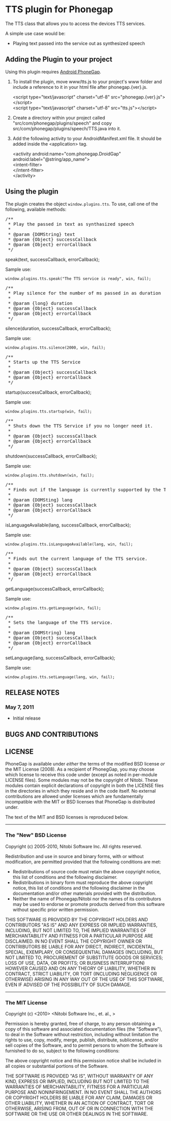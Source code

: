 # TTS plugin for Phonegap #

The TTS class that allows you to access the devices TTS services.

A simple use case would be:

- Playing text passed into the service out as synthesized speech

## Adding the Plugin to your project ##

Using this plugin requires [Android PhoneGap](http://github.com/phonegap/phonegap-android).

1. To install the plugin, move www/tts.js to your project's www folder and include a reference to it in your html file after phonegap.{ver}.js.

    &lt;script type="text/javascript" charset="utf-8" src="phonegap.{ver}.js"&gt;&lt;/script&gt;<br/>
    &lt;script type="text/javascript" charset="utf-8" src="tts.js"&gt;&lt;/script&gt;

2. Create a directory within your project called "src/com/phonegap/plugins/speech" and copy src/com/phonegap/plugins/speech/TTS.java into it.

3. Add the following activity to your AndroidManifest.xml file.  It should be added inside the &lt;application&gt; tag.

    &lt;activity android:name="com.phonegap.DroidGap" android:label="@string/app_name"&gt;<br/>
      &lt;intent-filter&gt;<br/>
      &lt;/intent-filter&gt;<br/>
    &lt;/activity&gt;

## Using the plugin ##

The plugin creates the object `window.plugins.tts`.  To use, call one of the following, available methods:

<pre>
/**
 * Play the passed in text as synthasized speech
 * 
 * @param {DOMString} text
 * @param {Object} successCallback
 * @param {Object} errorCallback
 */
</pre>
speak(text, successCallback, errorCallback);

Sample use:

    window.plugins.tts.speak("The TTS service is ready", win, fail);

<pre>
/** 
 * Play silence for the number of ms passed in as duration
 * 
 * @param {long} duration
 * @param {Object} successCallback
 * @param {Object} errorCallback
 */
</pre>
silence(duration, successCallback, errorCallback);

Sample use:

    window.plugins.tts.silence(2000, win, fail);

<pre>
/**
 * Starts up the TTS Service
 * 
 * @param {Object} successCallback
 * @param {Object} errorCallback
 */
</pre>
startup(successCallback, errorCallback);

Sample use:

    window.plugins.tts.startup(win, fail);

<pre>
/**
 * Shuts down the TTS Service if you no longer need it.
 * 
 * @param {Object} successCallback
 * @param {Object} errorCallback
 */
</pre>
shutdown(successCallback, errorCallback);

Sample use:

    window.plugins.tts.shutdown(win, fail);

<pre>
/**
 * Finds out if the language is currently supported by the TTS service.
 * 
 * @param {DOMSting} lang
 * @param {Object} successCallback
 * @param {Object} errorCallback
 */
</pre>
isLanguageAvailable(lang, successCallback, errorCallback);

Sample use:

    window.plugins.tts.isLanguageAvailable(lang, win, fail);

<pre>
/**
 * Finds out the current language of the TTS service.
 * 
 * @param {Object} successCallback
 * @param {Object} errorCallback
 */
</pre>
getLanguage(successCallback, errorCallback);

Sample use:

    window.plugins.tts.getLanguage(win, fail);

<pre>
/**
 * Sets the language of the TTS service.
 * 
 * @param {DOMString} lang
 * @param {Object} successCallback
 * @param {Object} errorCallback
 */
</pre>
setLanguage(lang, successCallback, errorCallback);

Sample use:

    window.plugins.tts.setLanguage(lang, win, fail);

## RELEASE NOTES ##

### May 7, 2011 ###

* Initial release

## BUGS AND CONTRIBUTIONS ##


## LICENSE ##

PhoneGap is available under *either* the terms of the modified BSD license *or* the
MIT License (2008). As a recipient of PhonegGap, you may choose which
license to receive this code under (except as noted in per-module LICENSE
files). Some modules may not be the copyright of Nitobi.   These
modules contain explicit declarations of copyright in both the LICENSE files in
the directories in which they reside and in the code itself. No external
contributions are allowed under licenses which are fundamentally incompatible
with the MIT or BSD licenses that PhoneGap is distributed under.

The text of the MIT and BSD licenses is reproduced below. 

---

### The "New" BSD License

Copyright (c) 2005-2010, Nitobi Software Inc.
All rights reserved.

Redistribution and use in source and binary forms, with or without
modification, are permitted provided that the following conditions are met:

  * Redistributions of source code must retain the above copyright notice, this
    list of conditions and the following disclaimer.
  * Redistributions in binary form must reproduce the above copyright notice,
    this list of conditions and the following disclaimer in the documentation
    and/or other materials provided with the distribution.
  * Neither the name of Phonegap/Nitobi nor the names of its contributors
    may be used to endorse or promote products derived from this software
    without specific prior written permission.

THIS SOFTWARE IS PROVIDED BY THE COPYRIGHT HOLDERS AND CONTRIBUTORS "AS IS" AND
ANY EXPRESS OR IMPLIED WARRANTIES, INCLUDING, BUT NOT LIMITED TO, THE IMPLIED
WARRANTIES OF MERCHANTABILITY AND FITNESS FOR A PARTICULAR PURPOSE ARE
DISCLAIMED.  IN NO EVENT SHALL THE COPYRIGHT OWNER OR CONTRIBUTORS BE LIABLE
FOR ANY DIRECT, INDIRECT, INCIDENTAL, SPECIAL, EXEMPLARY, OR CONSEQUENTIAL
DAMAGES (INCLUDING, BUT NOT LIMITED TO, PROCUREMENT OF SUBSTITUTE GOODS OR
SERVICES; LOSS OF USE, DATA, OR PROFITS; OR BUSINESS INTERRUPTION) HOWEVER
CAUSED AND ON ANY THEORY OF LIABILITY, WHETHER IN CONTRACT, STRICT LIABILITY,
OR TORT (INCLUDING NEGLIGENCE OR OTHERWISE) ARISING IN ANY WAY OUT OF THE USE
OF THIS SOFTWARE, EVEN IF ADVISED OF THE POSSIBILITY OF SUCH DAMAGE.

---

### The MIT License

Copyright (c) <2010> <Nitobi Software Inc., et. al., >

 Permission is hereby granted, free of charge, to any person obtaining a copy
 of this software and associated documentation files (the "Software"), to deal
 in the Software without restriction, including without limitation the rights
 to use, copy, modify, merge, publish, distribute, sublicense, and/or sell
 copies of the Software, and to permit persons to whom the Software is
 furnished to do so, subject to the following conditions:

 The above copyright notice and this permission notice shall be included in
 all copies or substantial portions of the Software.

 THE SOFTWARE IS PROVIDED "AS IS", WITHOUT WARRANTY OF ANY KIND, EXPRESS OR
 IMPLIED, INCLUDING BUT NOT LIMITED TO THE WARRANTIES OF MERCHANTABILITY,
 FITNESS FOR A PARTICULAR PURPOSE AND NONINFRINGEMENT. IN NO EVENT SHALL THE
 AUTHORS OR COPYRIGHT HOLDERS BE LIABLE FOR ANY CLAIM, DAMAGES OR OTHER
 LIABILITY, WHETHER IN AN ACTION OF CONTRACT, TORT OR OTHERWISE, ARISING FROM,
 OUT OF OR IN CONNECTION WITH THE SOFTWARE OR THE USE OR OTHER DEALINGS IN
 THE SOFTWARE.
 